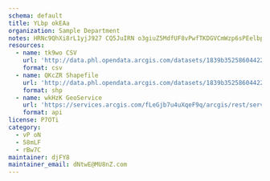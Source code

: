 ```yaml
---
schema: default
title: YLbp okEAa 
organization: Sample Department 
notes: HRNc9QhXi8rL1yjJ927 CQ5JuIRN o3giuZ5MdfUF8vPwfTKDGVCmWzp6sPEelbps2m0Anwntek1TdyDvxa0qcbAOzYZHjY6BUOk 
resources:
  - name: tk9wo CSV
    url: 'http://data.phl.opendata.arcgis.com/datasets/1839b35258604422b0b520cbb668df0d_0.csv'
    format: csv
  - name: QKcZR Shapefile
    url: 'http://data.phl.opendata.arcgis.com/datasets/1839b35258604422b0b520cbb668df0d_0.zip'
    format: shp
  - name: wkHzK GeoService
    url: 'https://services.arcgis.com/fLeGjb7u4uXqeF9q/arcgis/rest/services/Air_Monitoring_Stations/FeatureServer/0/query'
    format: api
license: P7OTi 
category:
  - vP oN 
  - 58mLF 
  - rBw7C 
maintainer: djFY8  
maintainer_email: dNtwE@MU8nZ.com
---
```

